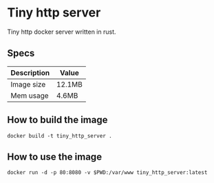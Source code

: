 # Tiny http server
Tiny http docker server written in rust.

## Specs
| Description | Value      |
| ----------- | ---------- |
| Image size  |   12.1MB   |
| Mem usage   |   4.6MB    |

## How to build the image
`docker build -t tiny_http_server .`

## How to use the image
`docker run -d -p 80:8080 -v $PWD:/var/www tiny_http_server:latest`
